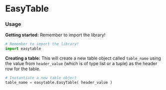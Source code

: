 # EasyTable

### Usage
**Getting started:**
Remember to import the library!
```python
# Remember to import the library!
import easytable
```

**Creating a table:**
This will create a new table object called `table_name` using the value from `header_value` (which is of type list or a tuple) as the header row for the table.
```python
# Instantiate a new table object
table_name = easytable.EasyTable( header_value )
```
